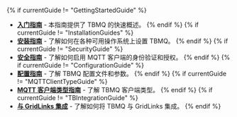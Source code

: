 {% if currentGuide != "GettingStartedGuide" %}
- [**入门指南**](/docs/mqtt-broker/getting-started/) - 本指南提供了 TBMQ 的快速概述。
{% endif %}
{% if currentGuide != "InstallationGuides" %}
- [**安装指南**](/docs/mqtt-broker/install/installation-options/) - 了解如何在各种可用操作系统上设置 TBMQ。
{% endif %}
{% if currentGuide != "SecurityGuide" %}
- [**安全指南**](/docs/mqtt-broker/security/) - 了解如何启用 MQTT 客户端的身份验证和授权。
{% endif %}
{% if currentGuide != "ConfigurationGuide" %}
- [**配置指南**](/docs/mqtt-broker/install/config/) - 了解 TBMQ 配置文件和参数。
{% endif %}
{% if currentGuide != "MQTTClientTypeGuide" %}
- [**MQTT 客户端类型指南**](/docs/mqtt-broker/user-guide/mqtt-client-type/) - 了解 TBMQ 客户端类型。
{% endif %}
{% if currentGuide != "TBIntegrationGuide" %}
- [**与 GridLinks 集成**](/docs/mqtt-broker/user-guide/integrations/how-to-connect-thingsboard-to-tbmq/) - 了解如何将 TBMQ 与 GridLinks 集成。
{% endif %}